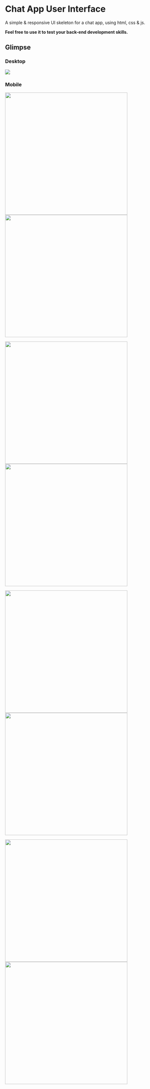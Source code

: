 # Chat App User Interface

A simple & responsive UI skeleton for a chat app, using html, css &amp; js.

**Feel free to use it to test your back-end development skills.**

## Glimpse

### Desktop

<img  src="glimpse/desktop.png"/>

### Mobile

<img  src="glimpse/mobile1.png"  width="400"><img  src="glimpse/mobile2.png"  width="400">

<img  src="glimpse/mobile3.png"  width="400"><img  src="glimpse/mobile4.png"  width="400">

<img  src="glimpse/mobile5.png"  width="400"><img  src="glimpse/mobile6.png"  width="400">

<img  src="glimpse/mobile7.png"  width="400"><img  src="glimpse/mobile8.png"  width="400">

  
  


